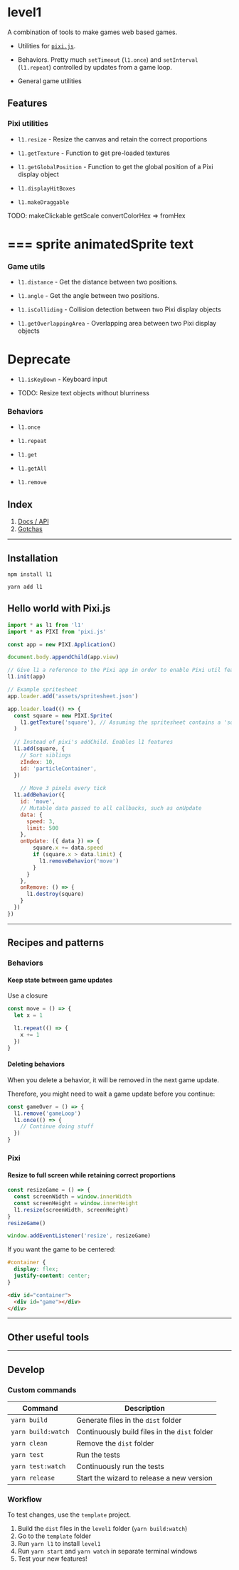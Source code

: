 # level1

A combination of tools to make games web based games.

 - Utilities for [`pixi.js`](https://github.com/pixijs/pixi.js).

 - Behaviors. Pretty much `setTimeout` (`l1.once`) and `setInterval` (`l1.repeat`) controlled by updates from a game loop.

 - General game utilities

## Features

### Pixi utilities

- `l1.resize` - Resize the canvas and retain the correct proportions

- `l1.getTexture` - Function to get pre-loaded textures

- `l1.getGlobalPosition` - Function to get the global position of a Pixi display object

 - `l1.displayHitBoxes`
 
 - `l1.makeDraggable`


TODO: makeClickable
getScale
convertColorHex => fromHex

===
sprite
animatedSprite
text
===

### Game utils

- `l1.distance` - Get the distance between two positions.

- `l1.angle` - Get the angle between two positions.

- `l1.isColliding` - Collision detection between two Pixi display objects

- `l1.getOverlappingArea` - Overlapping area between two Pixi display objects

# Deprecate
- `l1.isKeyDown` - Keyboard input

- TODO: Resize text objects without blurriness

### Behaviors

 - `l1.once` 
 
 - `l1.repeat` 
 
 - `l1.get` 
 
 - `l1.getAll` 

 - `l1.remove` 

## Index

1. [Docs / API](https://rymdkraftverk.github.io/level1/)
1. [Gotchas](https://github.com/sajmoni/level1#docs/gotchas)

---

## Installation

`npm install l1`

`yarn add l1`

## Hello world with Pixi.js

```js
import * as l1 from 'l1'
import * as PIXI from 'pixi.js'

const app = new PIXI.Application()

document.body.appendChild(app.view)

// Give l1 a reference to the Pixi app in order to enable Pixi util features
l1.init(app)

// Example spritesheet
app.loader.add('assets/spritesheet.json')

app.loader.load(() => {
  const square = new PIXI.Sprite(
    l1.getTexture('square'), // Assuming the spritesheet contains a 'square' texture
  )
  
  // Instead of pixi's addChild. Enables l1 features
  l1.add(square, {
    // Sort siblings
    zIndex: 10,
    id: 'particleContainer',
  })
  
    // Move 3 pixels every tick
  l1.addBehavior({
    id: 'move',
    // Mutable data passed to all callbacks, such as onUpdate
    data: {
      speed: 3,
      limit: 500
    },
    onUpdate: ({ data }) => {
        square.x += data.speed
        if (square.x > data.limit) {
          l1.removeBehavior('move')
        }
      }
    },
    onRemove: () => {
      l1.destroy(square)
    }
  })
})
```

---

## Recipes and patterns

### Behaviors

#### Keep state between game updates

Use a closure

```js
const move = () => {
  let x = 1

  l1.repeat(() => {
    x += 1
  })
}
```

#### Deleting behaviors

When you delete a behavior, it will be removed in the next game update.

Therefore, you might need to wait a game update before you continue:

```js
const gameOver = () => {
  l1.remove('gameLoop')
  l1.once(() => {
    // Continue doing stuff
  })
}
```

### Pixi

#### Resize to full screen while retaining correct proportions

```js
const resizeGame = () => {
  const screenWidth = window.innerWidth
  const screenHeight = window.innerHeight
  l1.resize(screenWidth, screenHeight)
}
resizeGame()

window.addEventListener('resize', resizeGame)
```

If you want the game to be centered:

```css
#container {
  display: flex;
  justify-content: center;
}
```

```html
<div id="container">
  <div id="game"></div>
</div>
```

---

## Other useful tools

---

## Develop

### Custom commands

Command | Description
------- | -----------
`yarn build` | Generate files in the `dist` folder
`yarn build:watch` | Continuously build files in the `dist` folder
`yarn clean` | Remove the `dist` folder
`yarn test` | Run the tests
`yarn test:watch` | Continuously run the tests
`yarn release` | Start the wizard to release a new version

### Workflow

To test changes, use the `template` project.

1. Build the `dist` files in the `level1` folder (`yarn build:watch`)
1. Go to the `template` folder
1. Run `yarn l1` to install `level1`
1. Run `yarn start` and `yarn watch` in separate terminal windows
1. Test your new features!
